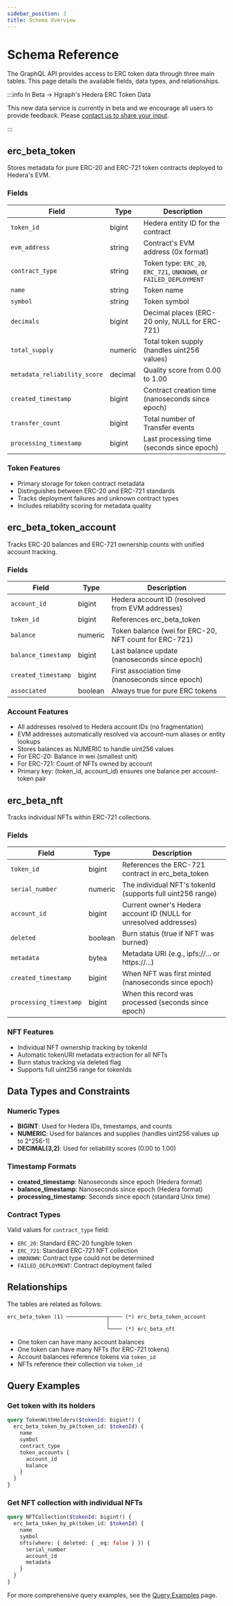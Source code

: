 ```yaml
---
sidebar_position: 3
title: Schema Overview
---
```


# Schema Reference

The GraphQL API provides access to ERC token data through three main tables. This page details the available fields, data types, and relationships.

:::info In Beta → Hgraph's Hedera ERC Token Data

This new data service is currently in beta and we encourage all users to provide feedback. Please [contact us to share your input](../overview/contact.md).

:::

## erc_beta_token

Stores metadata for pure ERC-20 and ERC-721 token contracts deployed to Hedera's EVM.

### Fields

| Field                        | Type    | Description                                                        |
| ---------------------------- | ------- | ------------------------------------------------------------------ |
| `token_id`                   | bigint  | Hedera entity ID for the contract                                  |
| `evm_address`                | string  | Contract's EVM address (0x format)                                 |
| `contract_type`              | string  | Token type: `ERC_20`, `ERC_721`, `UNKNOWN`, or `FAILED_DEPLOYMENT` |
| `name`                       | string  | Token name                                                         |
| `symbol`                     | string  | Token symbol                                                       |
| `decimals`                   | bigint  | Decimal places (ERC-20 only, NULL for ERC-721)                     |
| `total_supply`               | numeric | Total token supply (handles uint256 values)                        |
| `metadata_reliability_score` | decimal | Quality score from 0.00 to 1.00                                    |
| `created_timestamp`          | bigint  | Contract creation time (nanoseconds since epoch)                   |
| `transfer_count`             | bigint  | Total number of Transfer events                                    |
| `processing_timestamp`       | bigint  | Last processing time (seconds since epoch)                         |

### Token Features

- Primary storage for token contract metadata
- Distinguishes between ERC-20 and ERC-721 standards
- Tracks deployment failures and unknown contract types
- Includes reliability scoring for metadata quality

## erc_beta_token_account

Tracks ERC-20 balances and ERC-721 ownership counts with unified account tracking.

### Fields

| Field               | Type    | Description                                           |
| ------------------- | ------- | ----------------------------------------------------- |
| `account_id`        | bigint  | Hedera account ID (resolved from EVM addresses)       |
| `token_id`          | bigint  | References erc_beta_token                             |
| `balance`           | numeric | Token balance (wei for ERC-20, NFT count for ERC-721) |
| `balance_timestamp` | bigint  | Last balance update (nanoseconds since epoch)         |
| `created_timestamp` | bigint  | First association time (nanoseconds since epoch)      |
| `associated`        | boolean | Always true for pure ERC tokens                       |

### Account Features

- All addresses resolved to Hedera account IDs (no fragmentation)
- EVM addresses automatically resolved via account-num aliases or entity lookups
- Stores balances as NUMERIC to handle uint256 values
- For ERC-20: Balance in wei (smallest unit)
- For ERC-721: Count of NFTs owned by account
- Primary key: (token_id, account_id) ensures one balance per account-token pair

## erc_beta_nft

Tracks individual NFTs within ERC-721 collections.

### Fields

| Field                  | Type    | Description                                                       |
| ---------------------- | ------- | ----------------------------------------------------------------- |
| `token_id`             | bigint  | References the ERC-721 contract in erc_beta_token                 |
| `serial_number`        | numeric | The individual NFT's tokenId (supports full uint256 range)        |
| `account_id`           | bigint  | Current owner's Hedera account ID (NULL for unresolved addresses) |
| `deleted`              | boolean | Burn status (true if NFT was burned)                              |
| `metadata`             | bytea   | Metadata URI (e.g., ipfs://... or https://...)                    |
| `created_timestamp`    | bigint  | When NFT was first minted (nanoseconds since epoch)               |
| `processing_timestamp` | bigint  | When this record was processed (seconds since epoch)              |

### NFT Features

- Individual NFT ownership tracking by tokenId
- Automatic tokenURI metadata extraction for all NFTs
- Burn status tracking via deleted flag
- Supports full uint256 range for tokenIds

## Data Types and Constraints

### Numeric Types

- **BIGINT**: Used for Hedera IDs, timestamps, and counts
- **NUMERIC**: Used for balances and supplies (handles uint256 values up to 2^256-1)
- **DECIMAL(3,2)**: Used for reliability scores (0.00 to 1.00)

### Timestamp Formats

- **created_timestamp**: Nanoseconds since epoch (Hedera format)
- **balance_timestamp**: Nanoseconds since epoch (Hedera format)
- **processing_timestamp**: Seconds since epoch (standard Unix time)

### Contract Types

Valid values for `contract_type` field:

- `ERC_20`: Standard ERC-20 fungible token
- `ERC_721`: Standard ERC-721 NFT collection
- `UNKNOWN`: Contract type could not be determined
- `FAILED_DEPLOYMENT`: Contract deployment failed

## Relationships

The tables are related as follows:

```text
erc_beta_token (1) ─────────────┬──── (*) erc_beta_token_account
                                │
                                └──── (*) erc_beta_nft
```

- One token can have many account balances
- One token can have many NFTs (for ERC-721 tokens)
- Account balances reference tokens via `token_id`
- NFTs reference their collection via `token_id`

## Query Examples

### Get token with its holders

```graphql
query TokenWithHolders($tokenId: bigint!) {
  erc_beta_token_by_pk(token_id: $tokenId) {
    name
    symbol
    contract_type
    token_accounts {
      account_id
      balance
    }
  }
}
```

### Get NFT collection with individual NFTs

```graphql
query NFTCollection($tokenId: bigint!) {
  erc_beta_token_by_pk(token_id: $tokenId) {
    name
    symbol
    nfts(where: { deleted: { _eq: false } }) {
      serial_number
      account_id
      metadata
    }
  }
}
```

For more comprehensive query examples, see the [Query Examples](./queries) page.
